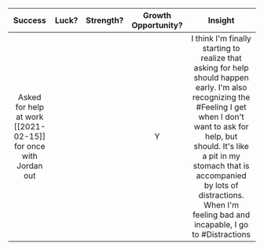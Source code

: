 | Success		| Luck?		| Strength?			| Growth Opportunity? 		| Insight 			|
| :----------: | :----------: | :----------: | :----------: | :----------: |
| Asked for help at work [[2021-02-15]] for once with Jordan out | | | Y | I think I'm finally starting to realize that asking for help should happen early. I'm also recognizing the #Feeling I get when I don't want to ask for help, but should. It's like a pit in my stomach that is accompanied by lots of distractions. When I'm feeling bad and incapable, I go to #Distractions |